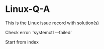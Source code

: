 # Linux-Q-A
This is the Linux issue record with solution(s)

Check error: 'systemctl --failed'

Start from index
